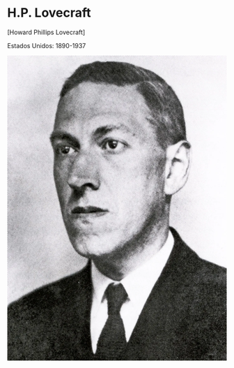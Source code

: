 # H.P. Lovecraft

[Howard Phillips Lovecraft]

Estados Unidos: 1890-1937

![cover](images/cover.jpeg)
